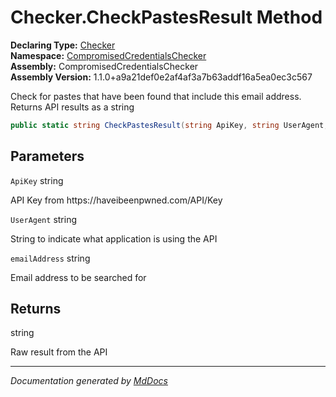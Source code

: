 ﻿<!--  
  <auto-generated>   
    The contents of this file were generated by a tool.  
    Changes to this file may be list if the file is regenerated  
  </auto-generated>   
-->

# Checker.CheckPastesResult Method

**Declaring Type:** [Checker](../index.md)  
**Namespace:** [CompromisedCredentialsChecker](../../index.md)  
**Assembly:** CompromisedCredentialsChecker  
**Assembly Version:** 1.1.0+a9a21def0e2af4af3a7b63addf16a5ea0ec3c567

Check for pastes that have been found that include this email address. Returns API results as a string

```csharp
public static string CheckPastesResult(string ApiKey, string UserAgent, string emailAddress);
```

## Parameters

`ApiKey`  string

API Key from https:\/\/haveibeenpwned.com\/API\/Key

`UserAgent`  string

String to indicate what application is using the API

`emailAddress`  string

Email address to be searched for

## Returns

string

Raw result from the API

___

*Documentation generated by [MdDocs](https://github.com/ap0llo/mddocs)*
